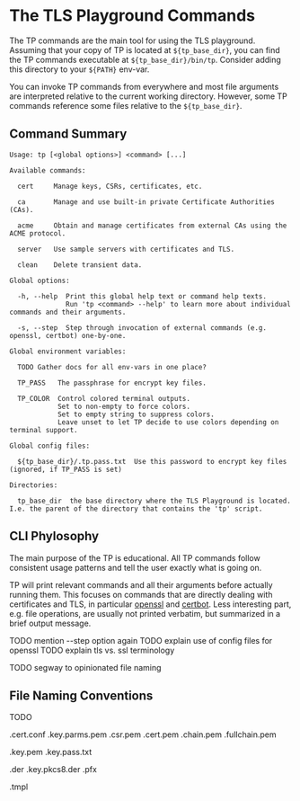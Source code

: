 # The TLS Playground Commands

The TP commands are the main tool for using the TLS playground.
Assuming that your copy of TP is located at `${tp_base_dir}`, you can find the TP commands executable at `${tp_base_dir}/bin/tp`.
Consider adding this directory to your `${PATH}` env-var.

You can invoke TP commands from everywhere and most file arguments are interpreted relative to the current working directory.
However, some TP commands reference some files relative to the `${tp_base_dir}`.



## Command Summary

```
Usage: tp [<global options>] <command> [...]

Available commands:

  cert     Manage keys, CSRs, certificates, etc.

  ca       Manage and use built-in private Certificate Authorities (CAs).

  acme     Obtain and manage certificates from external CAs using the ACME protocol.

  server   Use sample servers with certificates and TLS.

  clean    Delete transient data.

Global options:

  -h, --help  Print this global help text or command help texts.
              Run 'tp <command> --help' to learn more about individual commands and their arguments.

  -s, --step  Step through invocation of external commands (e.g. openssl, certbot) one-by-one.

Global environment variables:

  TODO Gather docs for all env-vars in one place?

  TP_PASS   The passphrase for encrypt key files.

  TP_COLOR  Control colored terminal outputs.
            Set to non-empty to force colors.
            Set to empty string to suppress colors.
            Leave unset to let TP decide to use colors depending on terminal support.

Global config files:

  ${tp_base_dir}/.tp.pass.txt  Use this password to encrypt key files (ignored, if TP_PASS is set)

Directories:

  tp_base_dir  the base directory where the TLS Playground is located. I.e. the parent of the directory that contains the 'tp' script.
```


## CLI Phylosophy

The main purpose of the TP is educational.
All TP commands follow consistent usage patterns and tell the user exactly what is going on.

TP will print relevant commands and all their arguments before actually running them.
This focuses on commands that are directly dealing with certificates and TLS, in particular [openssl](https://www.openssl.org/) and [certbot](https://certbot.eff.org/).
Less interesting part, e.g. file operations, are usually not printed verbatim, but summarized in a brief output message.

TODO mention --step option again
TODO explain use of config files for openssl
TODO explain tls vs. ssl terminology

TODO segway to opinionated file naming


## File Naming Conventions

TODO

.cert.conf
.key.parms.pem
.csr.pem
.cert.pem
.chain.pem
.fullchain.pem

.key.pem
.key.pass.txt


.der
.key.pkcs8.der
.pfx

.tmpl

